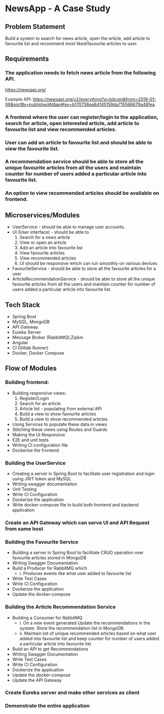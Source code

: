 # NewsApp - A Case Study

## Problem Statement

Build a system to search for news article, open the article, add article to favourite list and recommend most liked/favourite articles to user.

## Requirements

### The application needs to fetch news article from the following API.
https://newsapi.org/

Example API:
https://newsapi.org/v2/everything?q=bitcoin&from=2019-01-06&sortBy=publishedAt&apiKey=b170738ea8d145159da715566679a48fea

### A frontend where the user can register/login to the application, search for article, open interested article, add article to favourite list and view recommended articles.
### User can add an article to favourite list and should be able to view the favourite list.
### A recommendation service should be able to store all the unique favourite articles from all the users and maintain counter for number of users added a particular article into favourite list. 
### An option to view recommended articles should be available on frontend. 

## Microservices/Modules

- UserService - should be able to manage user accounts.
- UI (User interface) -  should be able to
    1. Search for a news article
    2. View or open an article 
    3. Add an article into favourite list
    4. View favourite articles
    5. View recommended articles
    5. UI should be responsive which can run smoothly on various devices 
- FavouriteService - should be able to store all the favourite articles for a user
- ArticleRecommendationService - should be able to store all the unique favourite         articles from all the users and maintain counter for number of users added a            particular article into favourite list.

## Tech Stack
- Spring Boot
- MySQL, MongoDB
- API Gateway
- Eureka Server
- Message Broker (RabbitMQ),Zipkin
- Angular
- CI (Gitlab Runner)
- Docker, Docker Compose

## Flow of Modules

### Building frontend:
- Building responsive views:
    1. Register/Login
    2. Search for an article
    3. Article list - populating from external API
    4. Build a view to show favourite articles
    5. Build a view to show recommended articles
- Using Services to populate these data in views
- Stitching these views using Routes and Guards
- Making the UI Responsive
- E2E and unit tests
- Writing CI configuration file
- Dockerize the frontend

### Building the UserService
- Creating a server in Spring Boot to facilitate user registration and login using JWT    token and MySQL
- Writing swagger documentation
- Unit Testing
- Write CI Configuration
- Dockerize the application
- Write docker-compose file to build both frontend and backend application

### Create an API Gateway which can serve UI and API Request from same host

### Building the Favourite Service
- Building a server in Spring Boot to facilitate CRUD operation over favourite articles   stored in MongoDB
- Writing Swagger Documentation
- Build a Producer for RabbitMQ which
  - i. Produces events like what user added to favourite list
- Write Test Cases
- Write CI Configuration
- Dockerize the application
- Update the docker-compose

### Building the Article Recommendation Service
- Building a Consumer for RabbitMQ
  - i. On a new event generated Update the recommendations in the system.  Store the         recommendation list in MongoDB.
  - ii. Maintain list of unique recommended articles based on what user added into            favourite list and keep counter for number of users added a particular article        into favourite list
- Build an API to get Recommendations
- Writing Swagger Documentation
- Write Test Cases
- Write CI Configuration
- Dockerize the application
- Update the docker-compose
- Update the API Gateway

### Create Eureka server and make other services as client

### Demonstrate the entire application
